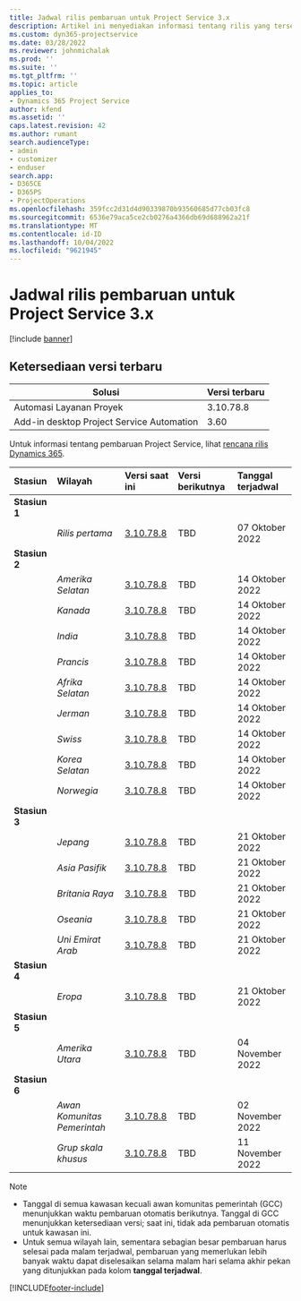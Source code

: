```yaml
---
title: Jadwal rilis pembaruan untuk Project Service 3.x
description: Artikel ini menyediakan informasi tentang rilis yang tersedia dan yang akan datang dari Dynamics 365 Project Service Automation.
ms.custom: dyn365-projectservice
ms.date: 03/28/2022
ms.reviewer: johnmichalak
ms.prod: ''
ms.suite: ''
ms.tgt_pltfrm: ''
ms.topic: article
applies_to:
- Dynamics 365 Project Service
author: kfend
ms.assetid: ''
caps.latest.revision: 42
ms.author: rumant
search.audienceType:
- admin
- customizer
- enduser
search.app:
- D365CE
- D365PS
- ProjectOperations
ms.openlocfilehash: 359fcc2d31d4d90339870b93560685d77cb03fc8
ms.sourcegitcommit: 6536e79aca5ce2cb0276a4366db69d688962a21f
ms.translationtype: MT
ms.contentlocale: id-ID
ms.lasthandoff: 10/04/2022
ms.locfileid: "9621945"
---
```

# <a name="update-release-schedule-for-project-service-3x"></a>Jadwal rilis pembaruan untuk Project Service 3.x

[!include [banner](../includes/psa-now-project-operations.md)]

## <a name="latest-version-availability"></a>Ketersediaan versi terbaru

| Solusi  | Versi terbaru |
|-------|----|
| Automasi Layanan Proyek    | 3.10.78.8 |
| Add-in desktop Project Service Automation                | 3.60          |

Untuk informasi tentang pembaruan Project Service, lihat [rencana rilis Dynamics 365](/dynamics365/release-plans/). 

| Stasiun  | Wilayah | Versi saat ini | Versi berikutnya |  Tanggal terjadwal
| :---   | :---   | :---   | :---   |:---   |         
|<strong>Stasiun 1</strong> | |  |  | |
| | <i>Rilis pertama</i> | [3.10.78.8](whats-new-ur-47.md)| TBD | 07 Oktober 2022
|<strong>Stasiun 2</strong> | |  |  | |
| | <i>Amerika Selatan</i> | [3.10.78.8](whats-new-ur-47.md) | TBD | 14 Oktober 2022
| | <i>Kanada</i> | [3.10.78.8](whats-new-ur-47.md) | TBD | 14 Oktober 2022
| | <i>India</i> | [3.10.78.8](whats-new-ur-47.md) | TBD | 14 Oktober 2022
| | <i>Prancis</i> | [3.10.78.8](whats-new-ur-47.md) | TBD | 14 Oktober 2022
| | <i>Afrika Selatan</i> | [3.10.78.8](whats-new-ur-47.md) | TBD | 14 Oktober 2022
| | <i>Jerman</i> | [3.10.78.8](whats-new-ur-47.md) | TBD | 14 Oktober 2022
| | <i>Swiss</i> | [3.10.78.8](whats-new-ur-47.md) | TBD | 14 Oktober 2022
| | <i>Korea Selatan</i> | [3.10.78.8](whats-new-ur-47.md) | TBD | 14 Oktober 2022
| | <i>Norwegia</i> | [3.10.78.8](whats-new-ur-47.md) | TBD | 14 Oktober 2022
|<strong>Stasiun 3</strong> | |  |  | |
| | <i>Jepang</i> | [3.10.78.8](whats-new-ur-47.md) | TBD | 21 Oktober 2022
| | <i>Asia Pasifik</i> | [3.10.78.8](whats-new-ur-47.md) | TBD | 21 Oktober 2022
| | <i>Britania Raya</i> | [3.10.78.8](whats-new-ur-47.md) | TBD | 21 Oktober 2022
| | <i>Oseania</i> | [3.10.78.8](whats-new-ur-47.md) | TBD | 21 Oktober 2022
| | <i>Uni Emirat Arab</i> | [3.10.78.8](whats-new-ur-47.md) | TBD | 21 Oktober 2022
|<strong>Stasiun 4</strong> | |  |  | |
| | <i>Eropa</i> | [3.10.78.8](whats-new-ur-47.md) | TBD | 21 Oktober 2022
|<strong>Stasiun 5</strong> | |  |  | |
| | <i>Amerika Utara</i> | [3.10.78.8](whats-new-ur-47.md) | TBD | 04 November 2022
|<strong>Stasiun 6</strong> | |  |  | |
| | <i>Awan Komunitas Pemerintah</i> | [3.10.78.8](whats-new-ur-47.md) | TBD | 02 November 2022
| | <i>Grup skala khusus</i> | [3.10.78.8](whats-new-ur-47.md) | TBD | 11 November 2022




>[!Note]
> - Tanggal di semua kawasan kecuali awan komunitas pemerintah (GCC) menunjukkan waktu pembaruan otomatis berikutnya. Tanggal di GCC menunjukkan ketersediaan versi; saat ini, tidak ada pembaruan otomatis untuk kawasan ini.
> - Untuk semua wilayah lain, sementara sebagian besar pembaruan harus selesai pada malam terjadwal, pembaruan yang memerlukan lebih banyak waktu dapat diselesaikan selama malam hari selama akhir pekan yang ditunjukkan pada kolom **tanggal terjadwal**.


[!INCLUDE[footer-include](../includes/footer-banner.md)]
